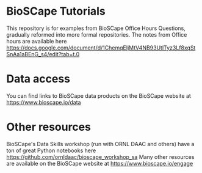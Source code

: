 # BioSCape Tutorials

This repository is for examples from BioSCape Office Hours Questions, gradually reformed into more formal repositories. The notes from Office hours are available here https://docs.google.com/document/d/1ChemqEIjMtV4NB93UtlTyz3Lf8xqStSnAa1aBEnG_s4/edit?tab=t.0 

# Data access
You can find links to BioSCape data products on the BioSCape website at https://www.bioscape.io/data 

# Other resources 
BioSCape's Data Skills workshop (run with ORNL DAAC and others) have a ton of great Python notebooks here https://github.com/ornldaac/bioscape_workshop_sa
Many other resources are available on the BioSCape website at https://www.bioscape.io/engage 


